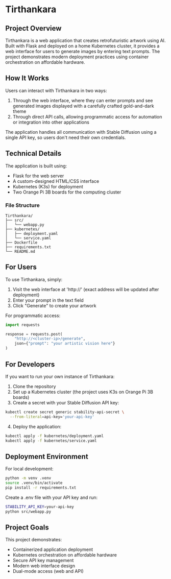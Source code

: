 # Tirthankara

## Project Overview
Tirthankara is a web application that creates retrofuturistic artwork using AI. Built with Flask and deployed on a home Kubernetes cluster, it provides a web interface for users to generate images by entering text prompts. The project demonstrates modern deployment practices using container orchestration on affordable hardware.

## How It Works
Users can interact with Tirthankara in two ways:
1. Through the web interface, where they can enter prompts and see generated images displayed with a carefully crafted gold-and-dark theme
2. Through direct API calls, allowing programmatic access for automation or integration into other applications

The application handles all communication with Stable Diffusion using a single API key, so users don't need their own credentials.

## Technical Details
The application is built using:
- Flask for the web server
- A custom-designed HTML/CSS interface
- Kubernetes (K3s) for deployment
- Two Orange Pi 3B boards for the computing cluster


### File Structure

```
Tirthankara/
├── src/                    
│   └── webapp.py
├── kubernetes/            
│   ├── deployment.yaml
│   └── service.yaml
├── Dockerfile
├── requirements.txt
└── README.md
```

## For Users
To use Tirthankara, simply:
1. Visit the web interface at 'http://<cluster-ip>' (exact address will be updated after deployment)
2. Enter your prompt in the text field
3. Click "Generate" to create your artwork

For programmatic access:
```python
import requests

response = requests.post(
    "http://<cluster-ip>/generate",
    json={"prompt": "your artistic vision here"}
)
```

## For Developers
If you want to run your own instance of Tirthankara:

1. Clone the repository
2. Set up a Kubernetes cluster (the project uses K3s on Orange Pi 3B boards)
3. Create a secret with your Stable Diffusion API key:
```bash
kubectl create secret generic stability-api-secret \
  --from-literal=api-key='your-api-key'
```
4. Deploy the application:
```bash
kubectl apply -f kubernetes/deployment.yaml
kubectl apply -f kubernetes/service.yaml
```

## Deployment Environment
For local development:

```bash
python -m venv .venv
source .venv/bin/activate
pip install -r requirements.txt
```

Create a .env file with your API key and run:
```bash
STABILITY_API_KEY=your-api-key
python src/webapp.py
```
## Project Goals
This project demonstrates:

- Containerized application deployment
- Kubernetes orchestration on affordable hardware
- Secure API key management
- Modern web interface design
- Dual-mode access (web and API)
